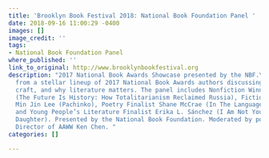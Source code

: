 ```yaml
---
title: 'Brooklyn Book Festival 2018: National Book Foundation Panel '
date: 2018-09-16 11:00:29 -0400
images: []
image_credit: ''
tags:
- National Book Foundation Panel
where_published: ''
link_to_original: http://www.brooklynbookfestival.org
description: "2017 National Book Awards Showcase presented by the NBF.\nCome hear
  from a stellar lineup of 2017 National Book Awards authors discussing their work,
  craft, and why literature matters. The panel includes Nonfiction Winner Masha Gessen
  (The Future Is History: How Totalitarianism Reclaimed Russia), Fiction Finalist
  Min Jin Lee (Pachinko), Poetry Finalist Shane McCrae (In The Language of My Captor),
  and Young People’s Literature Finalist Erika L. Sánchez (I Am Not Your Perfect Mexican
  Daughter). Presented by the National Book Foundation. Moderated by poet and Executive
  Director of AAWW Ken Chen. "
categories: []

---
```

